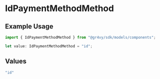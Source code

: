 # IdPaymentMethodMethod

## Example Usage

```typescript
import { IdPaymentMethodMethod } from "@gr4vy/sdk/models/components";

let value: IdPaymentMethodMethod = "id";
```

## Values

```typescript
"id"
```